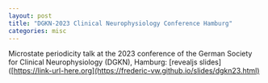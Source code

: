 ```yaml
---
layout: post
title: "DGKN-2023 Clinical Neurophysiology Conference Hamburg"
categories: misc
---
```


Microstate periodicity talk at the 2023 conference of the German Society for 
Clinical Neurophysiology (DGKN), Hamburg: [revealjs slides]([https://link-url-here.org](https://frederic-vw.github.io/slides/dgkn23.html)
